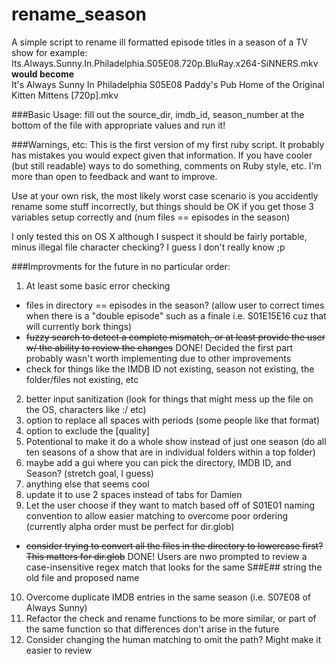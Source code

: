 # rename_season
A simple script to rename ill formatted episode titles in a season of a TV show
for example:  
Its.Always.Sunny.In.Philadelphia.S05E08.720p.BluRay.x264-SiNNERS.mkv  
**would become**  
It's Always Sunny In Philadelphia S05E08 Paddy's Pub Home of the Original Kitten Mittens [720p].mkv  

###Basic Usage:
fill out the source_dir, imdb_id, season_number at the bottom of the file with appropriate values and run it!

###Warnings, etc:
This is the first version of my first ruby script. It probably has mistakes you would expect given that information. If you have cooler (but still readable) ways to do something, comments on Ruby style, etc. I'm more than open to feedback and want to improve.

Use at your own risk, the most likely worst case scenario is you accidently rename some stuff incorrectly, but things should be OK if you get those 3 variables setup correctly and (num files == episodes in the season)

I only tested this on OS X although I suspect it should be fairly portable, minus illegal file character checking? I guess I don't really know ;p

###Improvments for the future in no particular order:  

1. At least some basic error checking
  * files in directory == episodes in the season? (allow user to correct times when there is a "double episode" such as a finale i.e. S01E15E16 cuz that will currently bork things) 
  * ~~fuzzy search to detect a complete mismatch, or at least provide the user w/ the ability to review the changes~~ DONE! Decided the first part probably wasn't worth implementing due to other improvements
  * check for things like the IMDB ID not existing, season not existing, the folder/files not existing, etc
2. better input sanitization (look for things that might mess up the file on the OS, characters like :\/ etc)
3. option to replace all spaces with periods (some people like that format)
4. option to exclude the [quality]
5. Potentional to make it do a whole show instead of just one season (do all ten seasons of a show that are in individual folders within a top folder)
6. maybe add a gui where you can pick the directory, IMDB ID, and Season? (stretch goal, I guess)
7. anything else that seems cool
8. update it to use 2 spaces instead of tabs for Damien
9. Let the user choose if they want to match based off of S01E01 naming convention to allow easier matching to overcome poor ordering (currently alpha order must be perfect for dir.glob)
  * ~~consider trying to convert all the files in the directory to lowercase first? This matters for dir.glob~~ DONE! Users are nwo prompted to review a case-insensitive regex match that looks for the same S##E## string the old file and proposed name
10. Overcome duplicate IMDB entries in the same season (i.e. S07E08 of Always Sunny)
11. Refactor the check and rename functions to be more similar, or part of the same function so that differences don't arise in the future
12. Consider changing the human matching to omit the path? Might make it easier to review

